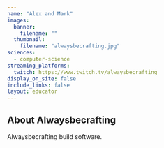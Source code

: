 ```yaml
---
name: "Alex and Mark"
images:
  banner:
    filename: ""
  thumbnail:
    filename: "alwaysbecrafting.jpg"
sciences:
  - computer-science
streaming_platforms:
  twitch: https://www.twitch.tv/alwaysbecrafting
display_on_site: false
include_links: false
layout: educator
---
```

## About Alwaysbecrafting

Alwaysbecrafting build software.

